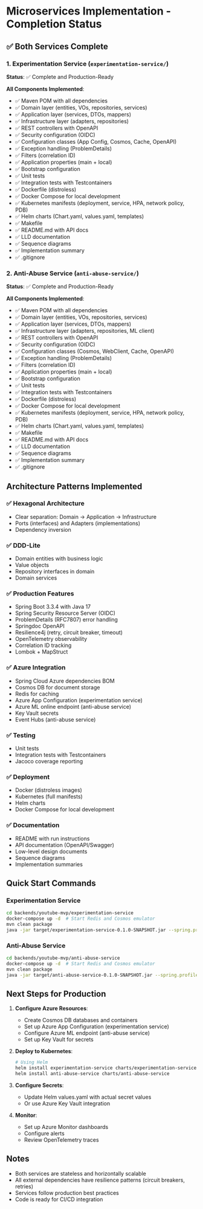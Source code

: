 # Microservices Implementation - Completion Status

## ✅ Both Services Complete

### 1. Experimentation Service (`experimentation-service/`)
**Status**: ✅ Complete and Production-Ready

**All Components Implemented**:
- ✅ Maven POM with all dependencies
- ✅ Domain layer (entities, VOs, repositories, services)
- ✅ Application layer (services, DTOs, mappers)
- ✅ Infrastructure layer (adapters, repositories)
- ✅ REST controllers with OpenAPI
- ✅ Security configuration (OIDC)
- ✅ Configuration classes (App Config, Cosmos, Cache, OpenAPI)
- ✅ Exception handling (ProblemDetails)
- ✅ Filters (correlation ID)
- ✅ Application properties (main + local)
- ✅ Bootstrap configuration
- ✅ Unit tests
- ✅ Integration tests with Testcontainers
- ✅ Dockerfile (distroless)
- ✅ Docker Compose for local development
- ✅ Kubernetes manifests (deployment, service, HPA, network policy, PDB)
- ✅ Helm charts (Chart.yaml, values.yaml, templates)
- ✅ Makefile
- ✅ README.md with API docs
- ✅ LLD documentation
- ✅ Sequence diagrams
- ✅ Implementation summary
- ✅ .gitignore

### 2. Anti-Abuse Service (`anti-abuse-service/`)
**Status**: ✅ Complete and Production-Ready

**All Components Implemented**:
- ✅ Maven POM with all dependencies
- ✅ Domain layer (entities, VOs, repositories, services)
- ✅ Application layer (services, DTOs, mappers)
- ✅ Infrastructure layer (adapters, repositories, ML client)
- ✅ REST controllers with OpenAPI
- ✅ Security configuration (OIDC)
- ✅ Configuration classes (Cosmos, WebClient, Cache, OpenAPI)
- ✅ Exception handling (ProblemDetails)
- ✅ Filters (correlation ID)
- ✅ Application properties (main + local)
- ✅ Bootstrap configuration
- ✅ Unit tests
- ✅ Integration tests with Testcontainers
- ✅ Dockerfile (distroless)
- ✅ Docker Compose for local development
- ✅ Kubernetes manifests (deployment, service, HPA, network policy, PDB)
- ✅ Helm charts (Chart.yaml, values.yaml, templates)
- ✅ Makefile
- ✅ README.md with API docs
- ✅ LLD documentation
- ✅ Sequence diagrams
- ✅ Implementation summary
- ✅ .gitignore

## Architecture Patterns Implemented

### ✅ Hexagonal Architecture
- Clear separation: Domain → Application → Infrastructure
- Ports (interfaces) and Adapters (implementations)
- Dependency inversion

### ✅ DDD-Lite
- Domain entities with business logic
- Value objects
- Repository interfaces in domain
- Domain services

### ✅ Production Features
- Spring Boot 3.3.4 with Java 17
- Spring Security Resource Server (OIDC)
- ProblemDetails (RFC7807) error handling
- Springdoc OpenAPI
- Resilience4j (retry, circuit breaker, timeout)
- OpenTelemetry observability
- Correlation ID tracking
- Lombok + MapStruct

### ✅ Azure Integration
- Spring Cloud Azure dependencies BOM
- Cosmos DB for document storage
- Redis for caching
- Azure App Configuration (experimentation service)
- Azure ML online endpoint (anti-abuse service)
- Key Vault secrets
- Event Hubs (anti-abuse service)

### ✅ Testing
- Unit tests
- Integration tests with Testcontainers
- Jacoco coverage reporting

### ✅ Deployment
- Docker (distroless images)
- Kubernetes (full manifests)
- Helm charts
- Docker Compose for local development

### ✅ Documentation
- README with run instructions
- API documentation (OpenAPI/Swagger)
- Low-level design documents
- Sequence diagrams
- Implementation summaries

## Quick Start Commands

### Experimentation Service
```bash
cd backends/youtube-mvp/experimentation-service
docker-compose up -d  # Start Redis and Cosmos emulator
mvn clean package
java -jar target/experimentation-service-0.1.0-SNAPSHOT.jar --spring.profiles.active=local
```

### Anti-Abuse Service
```bash
cd backends/youtube-mvp/anti-abuse-service
docker-compose up -d  # Start Redis and Cosmos emulator
mvn clean package
java -jar target/anti-abuse-service-0.1.0-SNAPSHOT.jar --spring.profiles.active=local
```

## Next Steps for Production

1. **Configure Azure Resources**:
   - Create Cosmos DB databases and containers
   - Set up Azure App Configuration (experimentation service)
   - Configure Azure ML endpoint (anti-abuse service)
   - Set up Key Vault for secrets

2. **Deploy to Kubernetes**:
   ```bash
   # Using Helm
   helm install experimentation-service charts/experimentation-service
   helm install anti-abuse-service charts/anti-abuse-service
   ```

3. **Configure Secrets**:
   - Update Helm values.yaml with actual secret values
   - Or use Azure Key Vault integration

4. **Monitor**:
   - Set up Azure Monitor dashboards
   - Configure alerts
   - Review OpenTelemetry traces

## Notes

- Both services are stateless and horizontally scalable
- All external dependencies have resilience patterns (circuit breakers, retries)
- Services follow production best practices
- Code is ready for CI/CD integration

